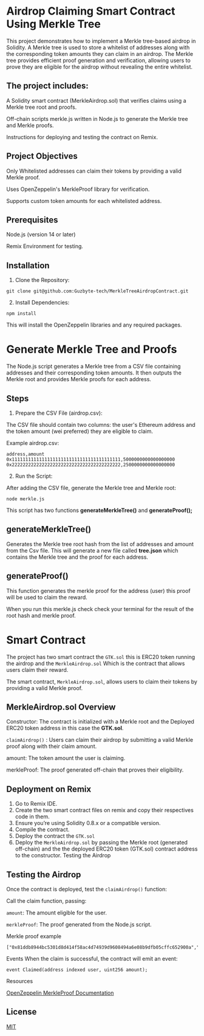 # Airdrop Claiming Smart Contract Using Merkle Tree

This project demonstrates how to implement a Merkle tree-based airdrop in Solidity. A Merkle tree is used to store a whitelist of addresses along with the corresponding token amounts they can claim in an airdrop. The Merkle tree provides efficient proof generation and verification, allowing users to prove they are eligible for the airdrop without revealing the entire whitelist.

## The project includes:

A Solidity smart contract (MerkleAirdrop.sol) that verifies claims using a Merkle tree root and proofs.

Off-chain scripts merkle.js written in Node.js to generate the Merkle tree and Merkle proofs.

Instructions for deploying and testing the contract on Remix.

## Project Objectives

Only Whitelisted addresses can claim their tokens by providing a valid Merkle proof.

Uses OpenZeppelin's MerkleProof library for verification.

Supports custom token amounts for each whitelisted address.

## Prerequisites

Node.js (version 14 or later)

Remix Environment for testing.

## Installation

1. Clone the Repository:

```
git clone git@github.com:Guzbyte-tech/MerkleTreeAirdropContract.git
```

2. Install Dependencies:

```
npm install
```

This will install the OpenZeppelin libraries and any required packages.

# Generate Merkle Tree and Proofs

The Node.js script generates a Merkle tree from a CSV file containing addresses and their corresponding token amounts. It then outputs the Merkle root and provides Merkle proofs for each address.

## Steps

1. Prepare the CSV File (airdrop.csv):

The CSV file should contain two columns: the user's Ethereum address and the token amount (wei preferred) they are eligible to claim.

Example airdrop.csv:

```
address,amount
0x1111111111111111111111111111111111111111,5000000000000000000
0x2222222222222222222222222222222222222222,2500000000000000000
```

2. Run the Script:

After adding the CSV file, generate the Merkle tree and Merkle root:

```
node merkle.js
```

This script has two functions **generateMerkleTree()** and **generateProof();**

## generateMerkleTree()

Generates the Merkle tree root hash from the list of addresses and amount from the Csv file. This will generate a new file called **tree.json** which contains the Merkle tree and the proof for each address.

## generateProof()

This function generates the merkle proof for the address (user) this proof will be used to claim the reward.

When you run this merkle.js check check your terminal for the result of the root hash and merkle proof.

# Smart Contract

The project has two smart contract the `GTK.sol` this is ERC20 token running the airdrop and the `MerkleAirdrop.sol` Which is the contract that allows users claim their reward.

The smart contract, `MerkleAirdrop.sol`, allows users to claim their tokens by providing a valid Merkle proof.

## MerkleAirdrop.sol Overview

Constructor: The contract is initialized with a Merkle root and the Deployed ERC20 token address in this case the **GTK.sol**.

`claimAirdrop()` : Users can claim their airdrop by submitting a valid Merkle proof along with their claim amount.

amount: The token amount the user is claiming.

merkleProof: The proof generated off-chain that proves their eligibility.

## Deployment on Remix

1. Go to Remix IDE.
2. Create the two smart contract files on remix and copy their respectives code in them.
3. Ensure you’re using Solidity 0.8.x or a compatible version.
4. Compile the contract.
5. Deploy the contract the `GTK.sol`
6. Deploy the `MerkleAirdrop.sol` by passing the Merkle root (generated off-chain) and the the deployed ERC20 token (GTK.sol) contract address to the constructor.
   Testing the Airdrop

## Testing the Airdrop

Once the contract is deployed, test the `claimAirdrop()` function:

Call the claim function, passing:

`amount`: The amount eligible for the user.

`merkleProof`: The proof generated from the Node.js script.

Merkle proof example

```
["0x81ddb8944bc5301d8d414f58ac4d74939d9608494a6e08b9dfb05cffc652900a","0xa8b1917ae6f19ba060838edf873a973f07e441530dadf027f0aa0d1026d05873","0x89b2c78d9f90a5ba1b0a1abd914ce4dc82ed99359ad86e2b50e64d0b9211ad36"]
```

Events
When the claim is successful, the contract will emit an event:

```
event Claimed(address indexed user, uint256 amount);
```

Resources

[OpenZeppelin MerkleProof Documentation](https://github.com/OpenZeppelin/merkle-tree)

## License

[MIT](https://choosealicense.com/licenses/mit/)
